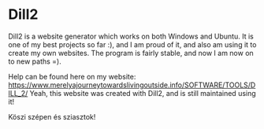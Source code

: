 # Dill2

Dill2 is a website generator which works on both Windows and Ubuntu. It is one of my best projects so far :), and I am proud of it, and also am using it to create my own websites.
The program is fairly stable, and now I am now on to new paths =).

Help can be found here on my website:
https://www.merelyajourneytowardslivingoutside.info/SOFTWARE/TOOLS/DILL_2/
Yeah, this website was created with Dill2, and is still maintained using it!

Köszi szépen és sziasztok!
